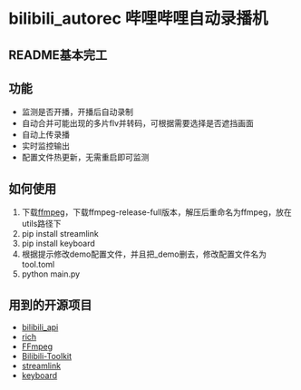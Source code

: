 # bilibili_autorec  哔哩哔哩自动录播机

## README基本完工

## 功能

* 监测是否开播，开播后自动录制
* 自动合并可能出现的多片flv并转码，可根据需要选择是否遮挡画面
* 自动上传录播
* 实时监控输出
* 配置文件热更新，无需重启即可监测

## 如何使用

1. 下载[ffmpeg](https://www.gyan.dev/ffmpeg/builds/)，下载ffmpeg-release-full版本，解压后重命名为ffmpeg，放在utils路径下
2. pip install streamlink
3. pip install keyboard
4. 根据提示修改demo配置文件，并且把_demo删去，修改配置文件名为tool.toml
5. python main.py

## 用到的开源项目

* [bilibili_api](https://github.com/Passkou/bilibili_api)
* [rich](https://github.com/willmcgugan/rich)
* [FFmpeg](https://github.com/FFmpeg/FFmpeg)
* [Bilibili-Toolkit](https://github.com/Hsury/Bilibili-Toolkit)
* [streamlink](https://github.com/streamlink/streamlink)
* [keyboard](https://github.com/boppreh/keyboard)